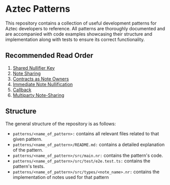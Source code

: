 # Aztec Patterns
This repository contains a collection of useful development patterns for Aztec developers to reference. All patterns are thoroughly documented and are accompanied with code examples showcasing their structure and implementation along with tests to ensure its correct functionality.
## Recommended Read Order
1. [Shared Nullifier Key](https://github.com/defi-wonderland/aztec-patterns/blob/dev/patterns/note-sharing/README.md)
1. [Note Sharing](https://github.com/defi-wonderland/aztec-patterns/blob/dev/patterns/note-sharing/README.md)
1. [Contracts as Note Owners](https://github.com/defi-wonderland/aztec-patterns/blob/dev/patterns/contracts-as-note-owners/README.md)
1. [Immediate Note Nullification](https://github.com/defi-wonderland/aztec-patterns/blob/dev/patterns/immediate-nullification/README.md)
1. [Callback](https://github.com/defi-wonderland/aztec-patterns/blob/dev/patterns/callback/README.md)
1. [Multiparty Note-Sharing](https://github.com/defi-wonderland/aztec-patterns/blob/dev/patterns/multiparty-note-sharing/README.md)
## Structure
The general structure of the repository is as follows:
- `patterns/<name_of_pattern>:` contains all relevant files related to that given pattern.
- `patterns/<name_of_pattern>/README.md:` contains a detailed explanation of the pattern.
- `patterns/<name_of_pattern>/src/main.nr:` contains the pattern's code.
- `patterns/<name_of_pattern>/src/test/e2e.test.ts:` contains the pattern's tests.
- `patterns/<name_of_pattern>/src/types/<note_name>.nr:` contains the implementation of notes used for that pattern